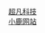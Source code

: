 <a href="https://lhy8.github.io//day06/code/html/超凡科技.html">超凡科技</a><br>
<a href="https://lhy8.github.io/day09/code/html/小鹿网站.html">小鹿网站</a>